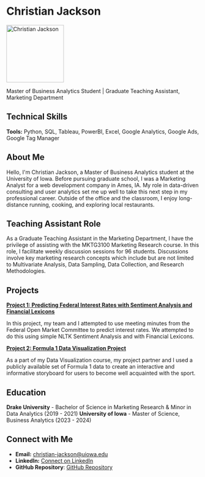# Christian Jackson
<img src="https://profiles.uiowa.edu/api/people/christian-jackson/image" alt="Christian Jackson" width="150"/>

Master of Business Analytics Student | Graduate Teaching Assistant, Marketing Department

## Technical Skills
**Tools:** Python, SQL, Tableau, PowerBI, Excel, Google Analytics, Google Ads, Google Tag Manager

## About Me
Hello, I'm Christian Jackson, a Master of Business Analytics student at the University of Iowa. Before pursuing graduate school, I was a Marketing Analyst for a web development company in Ames, IA. My role in data-driven consulting and user analytics set me up well to take this next step in my professional career. Outside of the office and the classroom, I enjoy long-distance running, cooking, and exploring local restaurants.

## Teaching Assistant Role
As a Graduate Teaching Assistant in the Marketing Department, I have the privilege of assisting with the MKTG3100 Marketing Research course. In this role, I facilitate weekly discussion sessions for 96 students. Discussions involve key marketing research concepts which include but are not limited to Multivariate Analysis, Data Sampling, Data Collection, and Research Methodologies.

## Projects

[**Project 1: Predicting Federal Interest Rates with Sentiment Analysis and Financial Lexicons**](https://github.com/ChristianTJ2000/ChristianTJ2000.github.io/blob/main/Python%20Final%20Project.html)

In this project, my team and I attempted to use meeting minutes from the Federal Open Market Committee to predict interest rates. We attempted to do this using simple NLTK Sentiment Analysis and with Financial Lexicons.

[**Project 2: Formula 1 Data Visualization Project**](https://public.tableau.com/app/profile/christian.jackson/viz/Formula1Project-Story-ChristianJacksonShaneArnold/AggregatedStory?publish=yes)

As a part of my Data Visualization course, my project partner and I used a publicly available set of Formula 1 data to create an interactive and informative storyboard for users to become well acquainted with the sport.

## Education

**Drake University** - Bachelor of Science in Marketing Research & Minor in Data Analytics (2019 - 2021)
**University of Iowa** - Master of Science, Business Analytics (2023 - 2024)

## Connect with Me
- **Email:** [christian-jackson@uiowa.edu](mailto:christian-jackson@uiowa.edu)
- **LinkedIn:** [Connect on LinkedIn](https://www.linkedin.com/in/christiantreyjackson/)
- **GitHub Repository**: [GitHub Repository](https://github.com/ChristianTJ2000/ChristianTJ2000.github.io)

<!-- Add more buttons or links as needed -->
